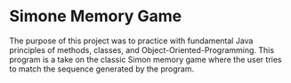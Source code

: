 # Simone Memory Game
The purpose of this project was to practice with fundamental Java principles of methods, classes, and Object-Oriented-Programming. 
This program is a take on the classic Simon memory game where the user tries to match the sequence generated by the program.
